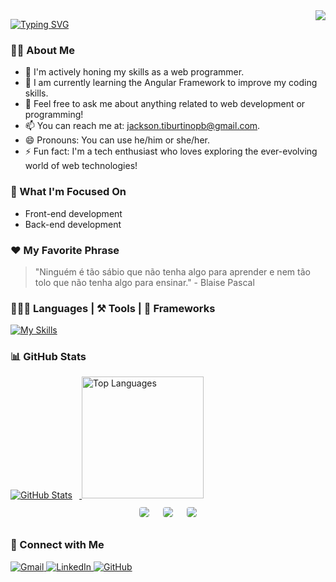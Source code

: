 <!-- <img align='right' src="https://visitor-badge.laobi.icu/badge?page_id=jackson-vip" /> -->
<img align='right' src="https://komarev.com/ghpvc/?username=jackson-vip&abbreviated=true" />

<a href="https://git.io/typing-svg"><img src="https://readme-typing-svg.demolab.com?font=Roboto&weight=900&size=28&pause=1000&center=true&vCenter=true&width=480&lines=Hi+there+!+%F0%9F%91%8B;My+name+is+Jackson+Ferreira" alt="Typing SVG" /></a>

### 👨‍💻 About Me

- 🔭 I'm actively honing my skills as a web programmer.
- 🌱 I am currently learning the Angular Framework to improve my coding skills.
- 💬 Feel free to ask me about anything related to web development or programming!
- 📫 You can reach me at: <a href='mailto:jackson.tiburtinopb@gmail.com' >jackson.tiburtinopb@gmail.com</a>.
- 😄 Pronouns: You can use he/him or she/her.
- ⚡ Fun fact: I'm a tech enthusiast who loves exploring the ever-evolving world of web technologies!

### 🚀 What I'm Focused On

- Front-end development
- Back-end development

### ❤️ My Favorite Phrase

> "Ninguém é tão sábio que não tenha algo para aprender e nem tão tolo que não tenha algo para ensinar." - Blaise Pascal

### 🧑🏻‍💻 Languages | ⚒️ Tools | 🚀 Frameworks

[![My Skills](https://skillicons.dev/icons?i=html,css,js,typescript,angular,git,github,bootstrap,linux,bash,mysql,md,vscode)](https://skillicons.dev)

### 📊 GitHub Stats
    
<div style="display:flex; align-items: center; flex-wrap: wrap">
  <a href="https://github.com/jackson-vip">
    <img style="margin-right:.8em; border: 0px" src='https://github-readme-stats.vercel.app/api?username=jackson-vip&show_icons=true&theme=dracula' alt="GitHub Stats"`>
    <img style="border: 0px; height: 195px" src='https://github-readme-stats.vercel.app/api/top-langs/?username=jackson-vip&layout=compact&theme=dracula' alt="Top Languages">
  </a>
</div>
<div style="display: flex; flex-wrap: wrap; justify-content: center; align-items: center;">
  <img src="https://github-profile-summary-cards.vercel.app/api/cards/profile-details?username=jackson-vip&show_icons=true&theme=dracula" style="border: 1px solid white; border-radius: 5px; margin: 10px;">
  <img src="https://github-profile-summary-cards.vercel.app/api/cards/stats?username=jackson-vip&show_icons=true&theme=dracula" style="border: 1px solid white; border-radius: 5px; margin: 10px;">
  <img src="https://github-profile-summary-cards.vercel.app/api/cards/productive-time?username=jackson-vip&show_icons=true&theme=dracula" style="border: 1px solid white; border-radius: 5px; margin: 10px;"> 
</div>

### 📱 Connect with Me

<div>
  <a href='mailto:jackson.tiburtinopb@gmail.com' >
    <img src='https://img.shields.io/badge/Gmail-D14836?style=for-the-badge&logo=gmail&logoColor=white' alt="Gmail">
  </a>
  <a href='https://www.linkedin.com/in/jackson-ferreira1/' target="_blank">
    <img src="https://img.shields.io/badge/LinkedIn-0077B5?style=for-the-badge&logo=linkedin&logoColor=white" alt="LinkedIn">
  </a>
  <a href='https://github.com/jackson-vip' target="_blank">
    <img src="https://img.shields.io/badge/GitHub-100000?style=for-the-badge&logo=github&logoColor=white" alt="GitHub">
  </a>
</div>
